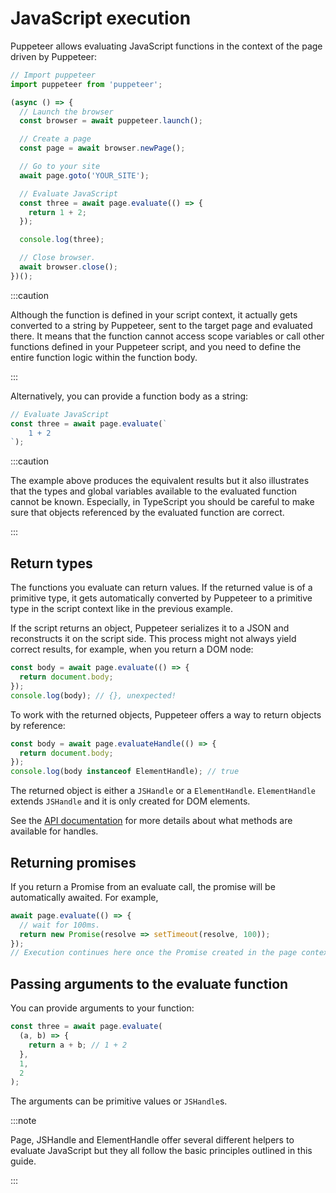 # JavaScript execution

Puppeteer allows evaluating JavaScript functions in the context of the page
driven by Puppeteer:

```ts
// Import puppeteer
import puppeteer from 'puppeteer';

(async () => {
  // Launch the browser
  const browser = await puppeteer.launch();

  // Create a page
  const page = await browser.newPage();

  // Go to your site
  await page.goto('YOUR_SITE');

  // Evaluate JavaScript
  const three = await page.evaluate(() => {
    return 1 + 2;
  });

  console.log(three);

  // Close browser.
  await browser.close();
})();
```

:::caution

Although the function is defined in your script context, it actually gets
converted to a string by Puppeteer, sent to the target page and evaluated there.
It means that the function cannot access scope variables or call other functions
defined in your Puppeteer script, and you need to define the entire function
logic within the function body.

:::

Alternatively, you can provide a function body as a string:

```ts
// Evaluate JavaScript
const three = await page.evaluate(`
    1 + 2
`);
```

:::caution

The example above produces the equivalent results but it also illustrates that
the types and global variables available to the evaluated function cannot be
known. Especially, in TypeScript you should be careful to make sure that objects
referenced by the evaluated function are correct.

:::

## Return types

The functions you evaluate can return values. If the returned value is of a
primitive type, it gets automatically converted by Puppeteer to a primitive type
in the script context like in the previous example.

If the script returns an object, Puppeteer serializes it to a JSON and
reconstructs it on the script side. This process might not always yield correct
results, for example, when you return a DOM node:

```ts
const body = await page.evaluate(() => {
  return document.body;
});
console.log(body); // {}, unexpected!
```

To work with the returned objects, Puppeteer offers a way to return objects by reference:

```ts
const body = await page.evaluateHandle(() => {
  return document.body;
});
console.log(body instanceof ElementHandle); // true
```

The returned object is either a `JSHandle` or a `ElementHandle`. `ElementHandle`
extends `JSHandle` and it is only created for DOM elements.

See the [API documentation](https://pptr.dev/api) for more details about what methods are available for handles.

## Returning promises

If you return a Promise from an evaluate call, the promise will be automatically
awaited. For example,

```ts
await page.evaluate(() => {
  // wait for 100ms.
  return new Promise(resolve => setTimeout(resolve, 100));
});
// Execution continues here once the Promise created in the page context resolves.
```

## Passing arguments to the evaluate function

You can provide arguments to your function:

```ts
const three = await page.evaluate(
  (a, b) => {
    return a + b; // 1 + 2
  },
  1,
  2
);
```

The arguments can be primitive values or `JSHandle`s.

:::note

Page, JSHandle and ElementHandle offer several different helpers to evaluate
JavaScript but they all follow the basic principles outlined in this guide.

:::
